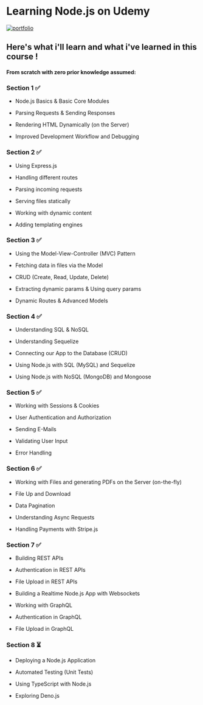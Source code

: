 # Learning Node.js on Udemy

[![portfolio](https://img.shields.io/badge/link_to_the_course-BE32F5?style=for-the-badge&logo=logoColor=white)](https://www.udemy.com/share/101r4c3@IPRvGmuNcNMV6kmnPzrcHHq5dBJ553bVFr5p98DojqxjlDFErE6Wcho8eJCK2cKtXg==/)

## Here's what i'll learn and what i've learned in this course !

#### From scratch with zero prior knowledge assumed:

### Section 1 ✅

- Node.js Basics & Basic Core Modules

- Parsing Requests & Sending Responses

- Rendering HTML Dynamically (on the Server)

- Improved Development Workflow and Debugging

### Section 2 ✅

- Using Express.js

- Handling different routes

- Parsing incoming requests

- Serving files statically

- Working with dynamic content

- Adding templating engines

### Section 3 ✅

- Using the Model-View-Controller (MVC) Pattern

- Fetching data in files via the Model

- CRUD (Create, Read, Update, Delete)

- Extracting dynamic params & Using query params

- Dynamic Routes & Advanced Models

### Section 4 ✅

- Understanding SQL & NoSQL

- Understanding Sequelize

- Connecting our App to the Database (CRUD)

- Using Node.js with SQL (MySQL) and Sequelize

- Using Node.js with NoSQL (MongoDB) and Mongoose

### Section 5 ✅

- Working with Sessions & Cookies

- User Authentication and Authorization

- Sending E-Mails

- Validating User Input

- Error Handling

### Section 6 ✅

- Working with Files and generating PDFs on the Server (on-the-fly)

- File Up and Download

- Data Pagination

- Understanding Async Requests

- Handling Payments with Stripe.js

### Section 7 ✅

- Building REST APIs

- Authentication in REST APIs

- File Upload in REST APIs

- Building a Realtime Node.js App with Websockets

- Working with GraphQL

- Authentication in GraphQL

- File Upload in GraphQL

### Section 8 ⏳

- Deploying a Node.js Application

- Automated Testing (Unit Tests)

- Using TypeScript with Node.js

- Exploring Deno.js
